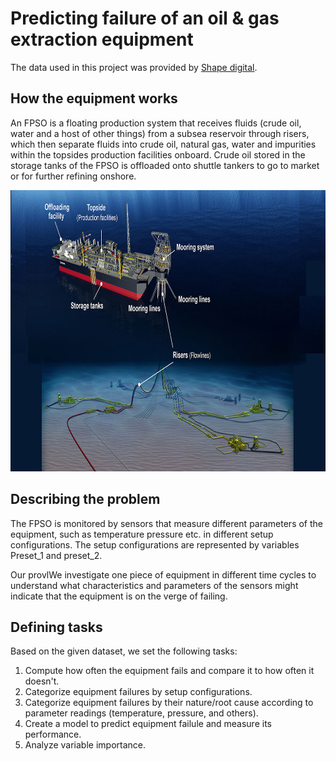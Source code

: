 # Predicting failure of an oil & gas extraction equipment

The data used in this project was provided by [Shape digital](https://www.shapedigital.com/).

## How the equipment works

An FPSO is a floating production system that receives fluids (crude oil, water and a host of other things) from a subsea reservoir through risers, which then separate fluids into crude oil, natural gas, water and impurities within the topsides production facilities onboard. Crude oil stored in the storage tanks of the FPSO is offloaded onto shuttle tankers to go to market or for further refining onshore.

<img src="https://github.com/renatodiascosta/equipment_failure/blob/main/FPSO.jpg" 
     width="900" 
     height="450" />

## Describing the problem

The FPSO is monitored by sensors that measure different parameters of the equipment, such as temperature pressure etc. in different setup configurations. The setup configurations are represented by variables Preset_1 and preset_2. 

Our provlWe investigate one piece of equipment in different time cycles to understand what characteristics and parameters of the sensors might indicate that the equipment is on the verge of failing. 

## Defining tasks

Based on the given dataset, we set the following tasks:

1. Compute how often the equipment fails and compare it to how often it doesn't.
2. Categorize equipment failures by setup configurations.
3. Categorize equipment failures by their nature/root cause according to parameter readings (temperature, pressure, and others).
4. Create a model to predict equipment failule and measure its performance.
5. Analyze variable importance. 
